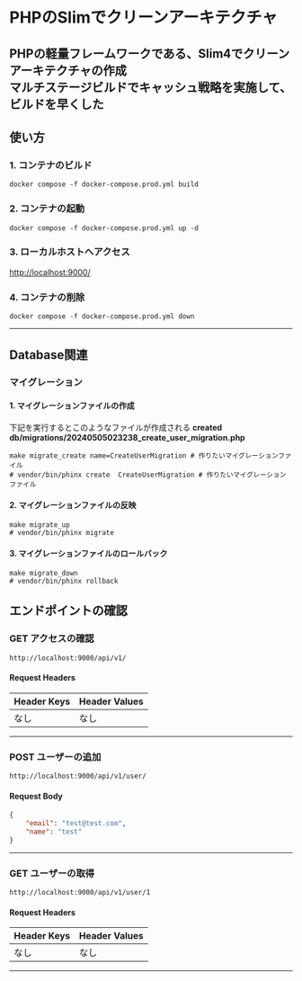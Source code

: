 # PHPのSlimでクリーンアーキテクチャ
PHPの軽量フレームワークである、Slim4でクリーンアーキテクチャの作成<br>
マルチステージビルドでキャッシュ戦略を実施して、ビルドを早くした
---

## 使い方

### 1. コンテナのビルド
```shell
docker compose -f docker-compose.prod.yml build
```

### 2. コンテナの起動
```shell
docker compose -f docker-compose.prod.yml up -d
```

### 3. ローカルホストへアクセス
[http://localhost:9000/](http://localhost:9000/)

### 4. コンテナの削除

```shell
docker compose -f docker-compose.prod.yml down
```

---

## Database関連

### マイグレーション
#### 1. マイグレーションファイルの作成
下記を実行するとこのようなファイルが作成される
**created db/migrations/20240505023238_create_user_migration.php**
```shell
make migrate_create name=CreateUserMigration # 作りたいマイグレーションファイル
# vendor/bin/phinx create  CreateUserMigration # 作りたいマイグレーションファイル
```

#### 2. マイグレーションファイルの反映
```shell
make migrate_up
# vendor/bin/phinx migrate
```

#### 3. マイグレーションファイルのロールバック
```shell
make migrate_down
# vendor/bin/phinx rollback
```

## エンドポイントの確認
### GET アクセスの確認
```text
http://localhost:9000/api/v1/
```
#### Request Headers
| Header Keys | Header Values        |
|-------------|----------------------|
| なし          | なし|

---

### POST ユーザーの追加
```text
http://localhost:9000/api/v1/user/
```

#### Request Body
```json
{
    "email": "test@test.com",
    "name": "test"
}
```

---

### GET ユーザーの取得
```text
http://localhost:9000/api/v1/user/1
```

#### Request Headers
| Header Keys | Header Values        |
|-------------|----------------------|
| なし          | なし|

---

